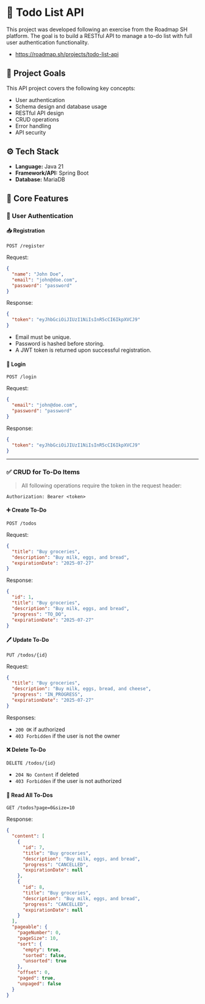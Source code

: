
# 📝 Todo List API

This project was developed following an exercise from the Roadmap SH platform. The goal is to build a RESTful API to manage a to-do list with full user authentication functionality.

- https://roadmap.sh/projects/todo-list-api

## 🎯 Project Goals

This API project covers the following key concepts:

- User authentication
- Schema design and database usage
- RESTful API design
- CRUD operations
- Error handling
- API security

## ⚙️ Tech Stack

- **Language:** Java 21
- **Framework/API:** Spring Boot
- **Database:** MariaDB

## 📌 Core Features

### 👤 User Authentication

#### 📥 Registration

`POST /register`

Request:

```json
{
  "name": "John Doe",
  "email": "john@doe.com",
  "password": "password"
}
```

Response:

```json
{
  "token": "eyJhbGciOiJIUzI1NiIsInR5cCI6IkpXVCJ9"
}
```

- Email must be unique.
- Password is hashed before storing.
- A JWT token is returned upon successful registration.

#### 🔐 Login

`POST /login`

Request:

```json
{
  "email": "john@doe.com",
  "password": "password"
}
```

Response:

```json
{
  "token": "eyJhbGciOiJIUzI1NiIsInR5cCI6IkpXVCJ9"
}
```

---

### ✅ CRUD for To-Do Items

> All following operations require the token in the request header:
```
Authorization: Bearer <token>
```

#### ➕ Create To-Do

`POST /todos`

Request:

```json
{
  "title": "Buy groceries",
  "description": "Buy milk, eggs, and bread",
  "expirationDate": "2025-07-27"
}
```

Response:

```json
{
  "id": 1,
  "title": "Buy groceries",
  "description": "Buy milk, eggs, and bread",
  "progress": "TO_DO",
  "expirationDate": "2025-07-27"
}
```

#### 🖊️ Update To-Do

`PUT /todos/{id}`

Request:

```json
{
  "title": "Buy groceries",
  "description": "Buy milk, eggs, bread, and cheese",
  "progress": "IN_PROGRESS",
  "expirationDate": "2025-07-27"
}
```

Responses:
- `200 OK` if authorized
- `403 Forbidden` if the user is not the owner

#### ❌ Delete To-Do

`DELETE /todos/{id}`

- `204 No Content` if deleted
- `403 Forbidden` if the user is not authorized

#### 📄 Read All To-Dos

`GET /todos?page=0&size=10`

Response:

```json
{
  "content": [
    {
      "id": 7,
      "title": "Buy groceries",
      "description": "Buy milk, eggs, and bread",
      "progress": "CANCELLED",
      "expirationDate": null
    },
    {
      "id": 8,
      "title": "Buy groceries",
      "description": "Buy milk, eggs, and bread",
      "progress": "CANCELLED",
      "expirationDate": null
    }
  ],
  "pageable": {
    "pageNumber": 0,
    "pageSize": 10,
    "sort": {
      "empty": true,
      "sorted": false,
      "unsorted": true
    },
    "offset": 0,
    "paged": true,
    "unpaged": false
  }
}
```
